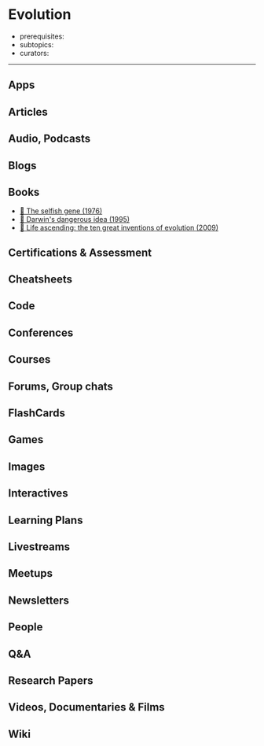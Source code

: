 # Evolution

- prerequisites:
- subtopics:
- curators:

------

## Apps

## Articles

## Audio, Podcasts

## Blogs

## Books

- [📕 The selfish gene (1976)](http://www.goodreads.com/book/show/61535.The_Selfish_Gene)
- [📕 Darwin's dangerous idea (1995)](http://www.goodreads.com/book/show/2068.Darwin_s_Dangerous_Idea)
- [📕 Life ascending: the ten great inventions of evolution (2009)](http://www.goodreads.com/book/show/6429264-life-ascending)

## Certifications & Assessment

## Cheatsheets

## Code

## Conferences

## Courses

## Forums, Group chats

## FlashCards

## Games

## Images

## Interactives

## Learning Plans

## Livestreams

## Meetups

## Newsletters

## People

## Q&A

## Research Papers

## Videos, Documentaries & Films

## Wiki
